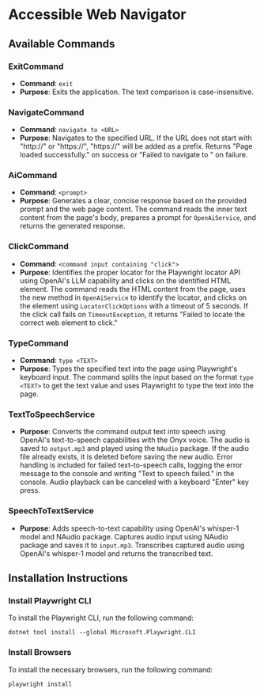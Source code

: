 # Accessible Web Navigator

## Available Commands

### ExitCommand
- **Command**: `exit`
- **Purpose**: Exits the application. The text comparison is case-insensitive.

### NavigateCommand
- **Command**: `navigate to <URL>`
- **Purpose**: Navigates to the specified URL. If the URL does not start with "http://" or "https://", "https://" will be added as a prefix. Returns "Page loaded successfully." on success or "Failed to navigate to <URL>" on failure.

### AiCommand
- **Command**: `<prompt>`
- **Purpose**: Generates a clear, concise response based on the provided prompt and the web page content. The command reads the inner text content from the page's body, prepares a prompt for `OpenAiService`, and returns the generated response.

### ClickCommand
- **Command**: `<command input containing "click">`
- **Purpose**: Identifies the proper locator for the Playwright locator API using OpenAI's LLM capability and clicks on the identified HTML element. The command reads the HTML content from the page, uses the new method in `OpenAiService` to identify the locator, and clicks on the element using `LocatorClickOptions` with a timeout of 5 seconds. If the click call fails on `TimeoutException`, it returns "Failed to locate the correct web element to click."

### TypeCommand
- **Command**: `type <TEXT>`
- **Purpose**: Types the specified text into the page using Playwright's keyboard input. The command splits the input based on the format `type <TEXT>` to get the text value and uses Playwright to type the text into the page.

### TextToSpeechService
- **Purpose**: Converts the command output text into speech using OpenAI's text-to-speech capabilities with the Onyx voice. The audio is saved to `output.mp3` and played using the `NAudio` package. If the audio file already exists, it is deleted before saving the new audio. Error handling is included for failed text-to-speech calls, logging the error message to the console and writing "Text to speech failed." in the console. Audio playback can be canceled with a keyboard "Enter" key press.

### SpeechToTextService
- **Purpose**: Adds speech-to-text capability using OpenAI's whisper-1 model and NAudio package. Captures audio input using NAudio package and saves it to `input.mp3`. Transcribes captured audio using OpenAI's whisper-1 model and returns the transcribed text.

## Installation Instructions

### Install Playwright CLI
To install the Playwright CLI, run the following command:
```
dotnet tool install --global Microsoft.Playwright.CLI
```

### Install Browsers
To install the necessary browsers, run the following command:
```
playwright install
```
